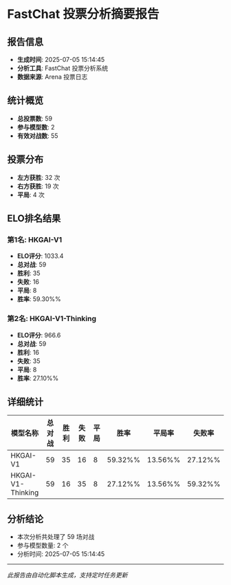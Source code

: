 # FastChat 投票分析摘要报告

## 报告信息
- **生成时间**: 2025-07-05 15:14:45
- **分析工具**: FastChat 投票分析系统
- **数据来源**: Arena 投票日志

## 统计概览
- **总投票数**: 59
- **参与模型数**: 2
- **有效对战数**: 55

## 投票分布
- **左方获胜**: 32 次
- **右方获胜**: 19 次
- **平局**: 4 次

## ELO排名结果
### 第1名: HKGAI-V1
- **ELO评分**: 1033.4
- **总对战**: 59
- **胜利**: 35
- **失败**: 16
- **平局**: 8
- **胜率**: 59.30%%

### 第2名: HKGAI-V1-Thinking
- **ELO评分**: 966.6
- **总对战**: 59
- **胜利**: 16
- **失败**: 35
- **平局**: 8
- **胜率**: 27.10%%

## 详细统计

| 模型名称 | 总对战 | 胜利 | 失败 | 平局 | 胜率 | 平局率 | 失败率 |
|---------|--------|------|------|------|------|--------|--------|
| HKGAI-V1 | 59 | 35 | 16 | 8 | 59.32%% | 13.56%% | 27.12%% |
| HKGAI-V1-Thinking | 59 | 16 | 35 | 8 | 27.12%% | 13.56%% | 59.32%% |

## 分析结论
- 本次分析共处理了 59 场对战
- 参与模型数量: 2 个
- 分析时间: 2025-07-05 15:14:45

---
*此报告由自动化脚本生成，支持定时任务更新*

